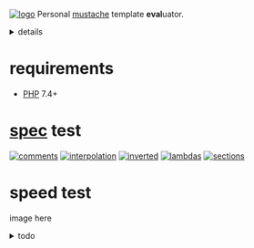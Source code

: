 [![logo](https://raw.githack.com/determin1st/sm-mustache/master/logo.jpg)](https://youtu.be/mQ_AdzWE5Ec)
Personal [mustache](https://mustache.github.io/) template **eval**uator.

<details>
  <summary>details</summary>

  [The origin](https://github.com/bobthecow/mustache.php)
  was reduced, monolithized and namespaced.. a total, individual rewrite from ~`130`kb to ~`15`kb.
  #### reduced (removed)
  - `=`, template delimiters modifier.
  - `<`, template parent, inheritance.
  - `>`, template partials, inheritance.
  - pragmas (not in spec).
  - escaping with `{{{trippleStash}}}`.
  - escaping by default (specified explicitly).
  - template recursion by default (specified explicitly).
  - exceptions/breaks.
  - strict callables option.
  - logger object => function (callable).
  - helpers object => array.
  - camel/snake case mixture => camel case.
  - filesystem template loaders (strings only, [UTF-8](https://en.wikipedia.org/wiki/UTF-8) is assumed).
  - filesystem cache (memory cache only).
  - `md5()` hash calculations.
  - `mbstring.func_overload` guard (deprecated in new PHPs).
  - PHPDoc.
  #### monolithized
  - helper classes unified into a single engine class.
  - template classes converted into anonymous render functions (heredoc).
  - rendering short-circuited (recursion instead of repetition).
  - accumulation of lines instead of characters in tokenizer.
  #### namespaced
  - `SM`
</details>

# requirements
- [PHP](https://www.php.net/) 7.4+

# [spec](https://github.com/mustache/spec) test
[![comments](https://raw.githack.com/determin1st/sm-mustache/master/tests/comments.jpg)](https://github.com/determin1st/sm-mustache/blob/master/tests/comments.json)
[![interpolation](https://raw.githack.com/determin1st/sm-mustache/master/tests/interpolation.jpg)](https://github.com/determin1st/sm-mustache/blob/master/tests/interpolation.json)
[![inverted](https://raw.githack.com/determin1st/sm-mustache/master/tests/inverted.jpg)](https://github.com/determin1st/sm-mustache/blob/master/tests/inverted.json)
[![lambdas](https://raw.githack.com/determin1st/sm-mustache/master/tests/lambdas.jpg)](https://github.com/determin1st/sm-mustache/blob/master/tests/lambdas.json)
[![sections](https://raw.githack.com/determin1st/sm-mustache/master/tests/sections.jpg)](https://github.com/determin1st/sm-mustache/blob/master/tests/sections.json)

# speed test
image here


<details>
  <summary>todo</summary>

# usage
## construct
## render

# syntax extentions
## else block
## block operators `==`, `>`, `<`, `>=`, `<=`
## block reindentation

# syntax
## delimiters
a pair of markers around constructs, for example `{{` and `}}`.
minimal size of a marker is 2 characters, maximal is 4.
the pair sizes may differ, for example `<!--` and `-->` are valid delimiters.
## variables
a name inside delimiters identify a variable, for example `{{name}}`.
a variable will be substituted by name with the specified data.
surrounding spaces are ignored so, `{{ name }}` is also valid.
the name of variable must be alpha-numeric, like `{{1}}`, `{{name}}`, `{{name1}}` or `{{1name}}`.
the exception is a variables chain `{{item.1.has.name}}` (called dot notation in the origin).
## block
## inverted block
## lambdas


# examples
## multipass
```php
[
  'en' => [
    'title' => '{:point_up:} multi-language templates with emojis',
    'text'  => '
    {{question_text}} {:question_symbol:}
    {{#answers}}
      {{#chosen}}
        {:white_small_square:} {{answer_text}}
      {{|}}
        {:black_small_square:} {{answer_text}}
      {{/chosen}}
    {{/answers}}
    ',
  ],
  # other languages...
]
```
## motd
</details>


